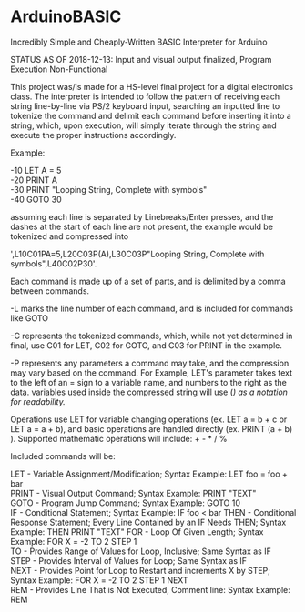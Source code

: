 # ArduinoBASIC
Incredibly Simple and Cheaply-Written BASIC Interpreter for Arduino

STATUS AS OF 2018-12-13: Input and visual output finalized, Program Execution Non-Functional

This project was/is made for a HS-level final project for a digital electronics class.
The interpreter is intended to follow the pattern of receiving each string line-by-line via PS/2 keyboard input, searching an inputted line to tokenize the command and delimit each command before inserting it into a string, which, upon execution, will simply iterate through the string and execute the proper instructions accordingly.

Example:

-10 LET A = 5  
-20 PRINT A  
-30 PRINT "Looping String, Complete with symbols"  
-40 GOTO 30  
 
assuming each line is separated by Linebreaks/Enter presses, and the dashes at the start of each line are not present, 
the example would be tokenized and compressed into  

',L10C01PA=5,L20C03P(A),L30C03P"Looping String, Complete with symbols",L40C02P30'.

Each command is made up of a set of parts, and is delimited by a comma between commands.

-L<x> marks the line number of each command, and is included for commands like GOTO
  
-C<x> represents the tokenized commands, which, while not yet determined in final, use C01 for LET, C02 for GOTO, and C03 for PRINT in the example.
  
-P<x> represents any parameters a command may take, and the compression may vary based on the command. For Example, LET's parameter takes text to the left of an = sign to a variable name, and numbers to the right as the data.
variables used inside the compressed string will use (<var>) as a notation for readability.

Operations use LET for variable changing operations (ex. LET a = b + c or LET a = a + b), and basic operations are handled directly (ex. PRINT (a + b) ). Supported mathematic operations will include: + - * / %

Included commands will be:

LET - Variable Assignment/Modification; Syntax Example: LET foo = foo + bar   
PRINT - Visual Output Command; Syntax Example: PRINT "TEXT"  
GOTO - Program Jump Command; Syntax Example: GOTO 10    
IF - Conditional Statement; Syntax Example: IF foo < bar
THEN - Conditional Response Statement; Every Line Contained by an IF Needs THEN; Syntax Example: THEN PRINT "TEXT" 
FOR - Loop Of Given Length; Syntax Example: FOR X = -2 TO 2 STEP 1    
TO - Provides Range of Values for Loop, Inclusive; Same Syntax as IF  
STEP - Provides Interval of Values for Loop; Same Syntax as IF  
NEXT - Provides Point for Loop to Restart and increments X by STEP; Syntax Example: FOR X = -2 TO 2 STEP 1 <commands> NEXT  
REM - Provides Line That is Not Executed, Comment line: Syntax Example: REM <comment>  
